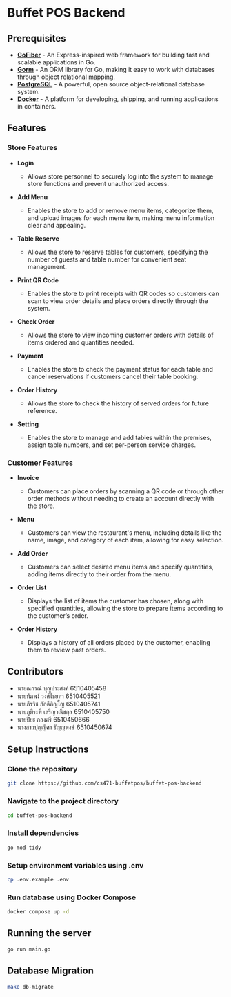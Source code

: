 # Buffet POS Backend

## Prerequisites

- **[GoFiber](https://gofiber.io/)** - An Express-inspired web framework for building fast and scalable applications in Go.
- **[Gorm](https://gorm.io/)** - An ORM library for Go, making it easy to work with databases through object relational mapping.
- **[PostgreSQL](https://www.postgresql.org/)** - A powerful, open source object-relational database system.
- **[Docker](https://www.docker.com/)** - A platform for developing, shipping, and running applications in containers.

## Features

### **Store Features**

- **Login**

  - Allows store personnel to securely log into the system to manage store functions and prevent unauthorized access.

- **Add Menu**

  - Enables the store to add or remove menu items, categorize them, and upload images for each menu item, making menu information clear and appealing.

- **Table Reserve**

  - Allows the store to reserve tables for customers, specifying the number of guests and table number for convenient seat management.

- **Print QR Code**

  - Enables the store to print receipts with QR codes so customers can scan to view order details and place orders directly through the system.

- **Check Order**

  - Allows the store to view incoming customer orders with details of items ordered and quantities needed.

- **Payment**

  - Enables the store to check the payment status for each table and cancel reservations if customers cancel their table booking.

- **Order History**

  - Allows the store to check the history of served orders for future reference.

- **Setting**
  - Enables the store to manage and add tables within the premises, assign table numbers, and set per-person service charges.

### **Customer Features**

- **Invoice**

  - Customers can place orders by scanning a QR code or through other order methods without needing to create an account directly with the store.

- **Menu**

  - Customers can view the restaurant's menu, including details like the name, image, and category of each item, allowing for easy selection.

- **Add Order**

  - Customers can select desired menu items and specify quantities, adding items directly to their order from the menu.

- **Order List**

  - Displays the list of items the customer has chosen, along with specified quantities, allowing the store to prepare items according to the customer’s order.

- **Order History**
  - Displays a history of all orders placed by the customer, enabling them to review past orders.

## Contributors

- นายณกรณ์ บุญประสงค์ 6510405458
- นายทัตพง์ วงศ์ไชยทา 6510405521
- นายภีรวิช ภักดีภิญโญ 6510405741
- นายภูมิระพี เสริญวณิชกุล 6510405750
- นายปิยะ กองศรี 6510450666
- นางสาวปุญญิศา ธัญญพงษ์ 6510450674

## Setup Instructions

### Clone the repository

```bash
git clone https://github.com/cs471-buffetpos/buffet-pos-backend
```

### Navigate to the project directory

```bash
cd buffet-pos-backend
```

### Install dependencies

```bash
go mod tidy
```

### Setup environment variables using .env

```bash
cp .env.example .env
```

### Run database using Docker Compose

```bash
docker compose up -d
```

## Running the server

```bash
go run main.go
```

## Database Migration

```bash
make db-migrate
```
